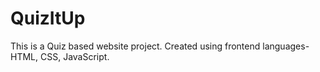 # QuizItUp
This is a Quiz based website project. Created using frontend languages- HTML, CSS, JavaScript.
